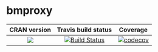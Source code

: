 bmproxy
==========================
| CRAN version       | Travis build status   | Coverage |
| :-------------: |:-------------:|:-------------:|
| [![](http://www.r-pkg.org/badges/version/bmproxy)](https://CRAN.R-project.org/package=bmproxy) | [![Build Status](https://travis-ci.org/johndharrison/bmproxy.svg?branch=master)](https://travis-ci.org/johndharrison/bmproxy) | [![codecov](https://codecov.io/gh/johndharrison/bmproxy/branch/master/graph/badge.svg)](https://codecov.io/gh/johndharrison/bmproxy)|